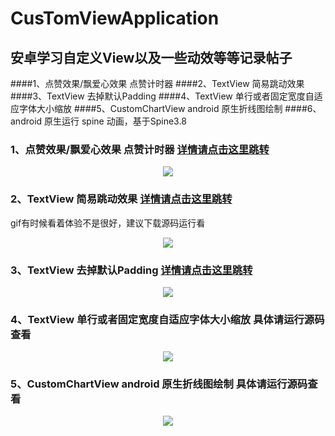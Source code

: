 # CusTomViewApplication
## 安卓学习自定义View以及一些动效等等记录帖子
####1、点赞效果/飘爱心效果 点赞计时器
####2、TextView 简易跳动效果
####3、TextView 去掉默认Padding
####4、TextView 单行或者固定宽度自适应字体大小缩放
####5、CustomChartView android 原生折线图绘制
####6、android 原生运行 spine 动画，基于Spine3.8

### 1、点赞效果/飘爱心效果 点赞计时器  [详情请点击这里跳转](https://blog.csdn.net/Mr_Liangxiaobai/article/details/114531518 "详情")
<div align=center><img src="https://img-blog.csdnimg.cn/20210308145447687.gif"/></div>

### 2、TextView 简易跳动效果  [详情请点击这里跳转](https://blog.csdn.net/Mr_Liangxiaobai/article/details/114870466 "详情2")
   gif有时候看着体验不是很好，建议下载源码运行看
<div align=center><img src="https://img-blog.csdnimg.cn/20210316104003630.gif"/></div>

### 3、TextView 去掉默认Padding  [详情请点击这里跳转](https://blog.csdn.net/Mr_Liangxiaobai/article/details/135557584 "详情3")
<div align=center><img src="https://img-blog.csdnimg.cn/direct/212df3afbff94e40963cafb829a07087.png"/></div>

### 4、TextView 单行或者固定宽度自适应字体大小缩放 具体请运行源码查看
<div align=center><img src="https://img-blog.csdnimg.cn/direct/2c1016e4754f4810b72fb9b974b40802.gif"/></div>

### 5、CustomChartView android 原生折线图绘制  具体请运行源码查看
<div align=center><img src="https://img-blog.csdnimg.cn/direct/d86f6cec21fe4ac5be4856f70a1f7533.gif"/></div>
